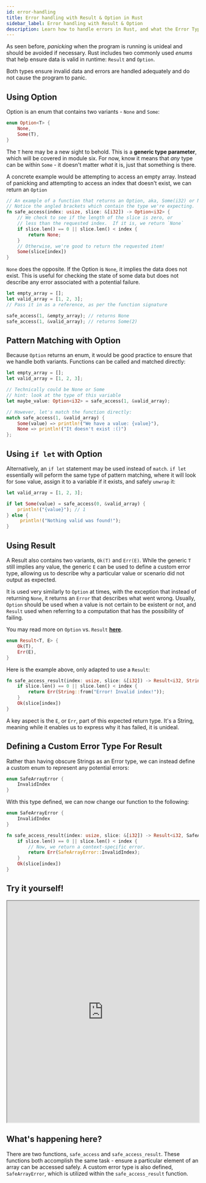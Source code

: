 ```yaml
---
id: error-handling
title: Error handling with Result & Option in Rust
sidebar_label: Error handling with Result & Option
description: Learn how to handle errors in Rust, and what the Error Type is.
---
```


As seen before, *panicking* when the program is running is unideal and should be avoided if necessary.  Rust includes two commonly used *enums* that help ensure data is valid in runtime: `Result` and `Option`.

Both types ensure invalid data and errors are handled adequately and do not cause the program to panic.

## Using Option

Option is an enum that contains two variants - `None` and `Some`: 

```rust 
enum Option<T> {
    None,
    Some(T),
}
```

The `T` here may be a new sight to behold.  This is a **generic type parameter**, which will be covered in module six.  For now, know it means that *any* type can be within `Some` - it doesn't matter *what* it is, just that something is there.

A concrete example would be attempting to access an empty array.  Instead of panicking and attempting to access an index that doesn't exist, we can return an `Option`

```rust 
// An example of a function that returns an Option, aka, Some(i32) or None.
// Notice the angled brackets which contain the type we're expecting.
fn safe_access(index: usize, slice: &[i32]) -> Option<i32> {
    // We check to see if the length of the slice is zero, or
    // less than the requested index.  If it is, we return `None`
    if slice.len() == 0 || slice.len() < index {
        return None;
    }
    // Otherwise, we're good to return the requested item!
    Some(slice[index])
}
```

`None` does the opposite.  If the Option is `None`, it implies the data does not exist.  This is useful for checking the state of some data but does not describe any error associated with a potential failure.

```rust
let empty_array = [];
let valid_array = [1, 2, 3];
// Pass it in as a reference, as per the function signature

safe_access(1, &empty_array); // returns None
safe_access(1, &valid_array); // returns Some(2)
```

## Pattern Matching with Option

Because `Option` returns an enum, it would be good practice to ensure that we handle both variants.  Functions can be called and matched directly:

```rust
let empty_array = [];
let valid_array = [1, 2, 3];

// Technically could be None or Some
// hint: look at the type of this variable
let maybe_value: Option<i32> = safe_access(1, &valid_array);

// However, let's match the function directly:
match safe_access(1, &valid_array) {
    Some(value) => println!("We have a value: {value}"),
    None => println!("It doesn't exist :()")
};

```

## Using `if let` with Option

Alternatively, an `if let` statement may be used instead of `match`. `if let` essentially will peform the same type of pattern matching, where it will look for `Some` value, assign it to a variable if it exists, and safely `unwrap` it:

```rust 
let valid_array = [1, 2, 3];

if let Some(value) = safe_access(0, &valid_array) {
    println!("{value}"); // 1
} else {
     println!("Nothing valid was found!");
}
```

## Using Result

A Result also contains two variants, `Ok(T)` and `Err(E)`.  While the generic `T` still implies any value, the generic `E` can be used to define a custom error type, allowing us to describe why a particular value or scenario did not output as expected.

It is used very similarly to `Option` at times, with the exception that instead of returning `None`, it returns an `Error` that describes what went wrong.  Usually, `Option` should be used when a value is not certain to be existent or not, and `Result` used when referring to a computation that has the possibility of failing.

You may read more on `Option` vs. `Result` [**here**](https://levelup.gitconnected.com/rust-option-vs-result-when-to-use-what-e73e82612cb0).

```rust 
enum Result<T, E> {
    Ok(T),
    Err(E),
}
```

Here is the example above, only adapted to use a `Result`:

```rust
fn safe_access_result(index: usize, slice: &[i32]) -> Result<i32, String> {
    if slice.len() == 0 || slice.len() < index {
        return Err(String::from("Error! Invalid index!"));
    }
    Ok(slice[index])
}
```

A key aspect is the `E`, or `Err`, part of this expected return type.  It's a String, meaning while it enables us to express why it has failed, it is unideal.

## Defining a Custom Error Type For Result

Rather than having obscure Strings as an Error type, we can instead define a custom enum to represent any potential errors:

```rust
enum SafeArrayError {
    InvalidIndex
}
```

With this type defined, we can now change our function to the following:

```rust
enum SafeArrayError {
    InvalidIndex
}

fn safe_access_result(index: usize, slice: &[i32]) -> Result<i32, SafeArrayError> {
    if slice.len() == 0 || slice.len() < index {
        // Now, we return a context-specific error.
        return Err(SafeArrayError::InvalidIndex);
    }
    Ok(slice[index])
}
```

## Try it yourself!

<iframe width="100%" height="580" src="https://play.rust-lang.org/?version=stable&mode=debug&edition=2021&code=fn+main%28%29+%7B%0A++++let+empty_array+%3D+%5B%5D%3B%0A++++let+valid_array+%3D+%5B1%2C+2%2C+3%5D%3B%0A++++%2F%2F+Pass+it+in+as+a+reference%2C+as+per+the+function+signature%0A%0A++++println%21%28%22%7B%3A%3F%7D%22%2C+safe_access%281%2C+%26empty_array%29%29%3B+%2F%2F+None%0A++++println%21%28%22%7B%3A%3F%7D%22%2C+safe_access%281%2C+%26valid_array%29%29%3B+%2F%2F+Some%282%29%0A%0A++++%2F%2F+Using+match%0A++++match+safe_access%281%2C+%26valid_array%29+%7B%0A++++++++Some%28value%29+%3D%3E+println%21%28%22We+have+a+value%3A+%7Bvalue%7D%22%29%2C%0A++++++++None+%3D%3E+println%21%28%22It+doesn%27t+exist+%3A%28%29%22%29%2C%0A++++%7D%3B%0A%0A++++%2F%2F+Using+if+let%0A++++if+let+Some%28value%29+%3D+safe_access%280%2C+%26valid_array%29+%7B%0A++++++++println%21%28%22%7Bvalue%7D%22%29%3B+%2F%2F+1%0A++++%7D+else+%7B%0A++++++++println%21%28%22Nothing+valid+was+found%21%22%29%3B%0A++++%7D%0A%0A++++%2F%2F+Using+Result%0A++++println%21%28%22%7B%3A%3F%7D%22%2C+safe_access_result%281%2C+%26empty_array%29%29%3B+%2F%2F+Err%28InvalidIndex%29%0A++++println%21%28%22%7B%3A%3F%7D%22%2C+safe_access_result%281%2C+%26valid_array%29%29%3B+%2F%2F+Ok%282%29%0A%7D%0A%0A%2F%2F+An+example+of+a+function+that+returns+an+Option%2C+aka%2C+Some%28i32%29+or+None.%0A%2F%2F+Notice+the+angled+brackets+which+contain+the+type+we%27re+expecting.%0Afn+safe_access%28index%3A+usize%2C+slice%3A+%26%5Bi32%5D%29+-%3E+Option%3Ci32%3E+%7B%0A++++%2F%2F+We+check+to+see+if+the+length+of+the+slice+is+zero%2C+or%0A++++%2F%2F+less+than+the+requested+index.++If+it+is%2C+we+return+%60None%60%0A++++if+slice.len%28%29+%3D%3D+0+%7C%7C+slice.len%28%29+%3C+index+%7B%0A++++++++return+None%3B%0A++++%7D%0A++++%2F%2F+Otherwise%2C+we%27re+good+to+return+the+requested+item%21%0A++++Some%28slice%5Bindex%5D%29%0A%7D%0A%0A%23%5Bderive%28Debug%29%5D%0Aenum+SafeArrayError+%7B%0A++++InvalidIndex%2C%0A%7D%0A%0Afn+safe_access_result%28index%3A+usize%2C+slice%3A+%26%5Bi32%5D%29+-%3E+Result%3Ci32%2C+SafeArrayError%3E+%7B%0A++++if+slice.len%28%29+%3D%3D+0+%7C%7C+slice.len%28%29+%3C+index+%7B%0A++++++++%2F%2F+Now%2C+we+return+a+context-specific+error.%0A++++++++return+Err%28SafeArrayError%3A%3AInvalidIndex%29%3B%0A++++%7D%0A++++Ok%28slice%5Bindex%5D%29%0A%7D%0A"></iframe>

## What's happening here?
 
There are two functions, `safe_access` and `safe_access_result`. These functions both accomplish the same task - ensure a particular element of an array can be accessed safely.  A custom error type is also defined, `SafeArrayError`, which is utilized within the `safe_access_result` function.